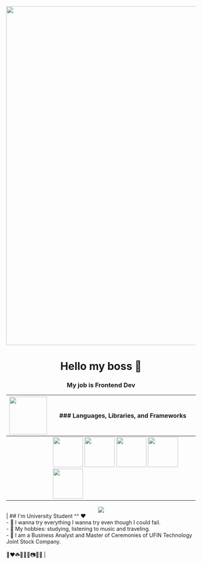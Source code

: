 <div align="center">
   <div align="center"><img src="https://media.giphy.com/media/v1.Y2lkPTc5MGI3NjExM3p4c2VxMXpsbXBpZGxjNHRmMDN0cnB5MmZ1cTNmOXBjcnU5dGR3ciZlcD12MV9pbnRlcm5hbF9naWZfYnlfaWQmY3Q9cw/CkgDjq1lvG6dGqTU61/giphy.gif" width="900px"/></div>
</div>

<div align="center">

  # Hello my boss 👋
  ### My job is Frontend Dev

</div>

<div align="center">

| <img src="https://media.giphy.com/media/v1.Y2lkPTc5MGI3NjExeGRuZ2t6NDZ2dWtkM25hZTQ1ODdramMzZGo3ZDl4cmZ6NGZyd2F3ayZlcD12MV9pbnRlcm5hbF9naWZfYnlfaWQmY3Q9cw/eIx7liaVwx3hqcuE31/giphy.gif" width="100" height="100"/> | ### Languages, Libraries, and Frameworks
| --- | ---
|   | <img src="https://cdn-icons-png.flaticon.com/512/888/888859.png" height="80" width="80"> <img src="https://cdn-icons-png.flaticon.com/512/888/888897.png" height="80" width="80"> <img src="https://cdn-icons-png.flaticon.com/512/1199/1199124.png" height="80" width="80"> <img src="https://upload.wikimedia.org/wikipedia/commons/thumb/a/a7/React-icon.svg/1150px-React-icon.svg.png" height="80" width="80"> <img src="https://static-00.iconduck.com/assets.00/tailwind-css-icon-2048x1229-u8dzt4uh.png" height="80" width="80">

</div>


<div align="center">
  <img src="https://media0.giphy.com/media/9HIwpKaerZ3z6RTTyW/giphy.gif"/></div> | ## I'm University Student ^^ ❤️<br>- 🥰 I wanna try everything I wanna try even though I could fail.<br>- 🌸 My hobbies: studying, listening to music and traveling.<br>- 🎀 I am a Business Analyst and Master of Ceremonies of UFIN Technology Joint Stock Company.<br><br>🥺❤️☘️🌸🌈🍒📷💎🎀 |
















